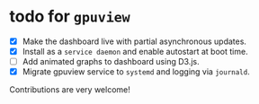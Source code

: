 # todo for `gpuview`

- [x] Make the dashboard live with partial asynchronous updates.
- [x] Install as a `service daemon` and enable autostart at boot time.
- [ ] Add animated graphs to dashboard using D3.js.
- [x] Migrate gpuview service to `systemd` and logging via `journald`.

Contributions are very welcome!
